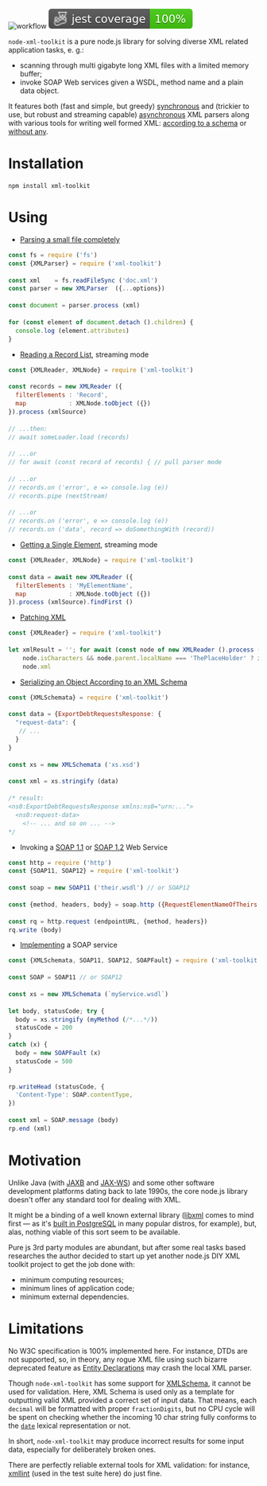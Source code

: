 ![workflow](https://github.com/do-/node-xml-toolkit/actions/workflows/main.yml/badge.svg)
![Jest coverage](./badges/coverage-jest%20coverage.svg)

`node-xml-toolkit` is a pure node.js library for solving diverse XML related application tasks, e. g.:
* scanning through multi gigabyte long XML files with a limited memory buffer;
* invoke SOAP Web services given a WSDL, method name and a plain data object.

It features both (fast and simple, but greedy) [synchronous](https://github.com/do-/node-xml-toolkit/wiki/XMLParser) and (trickier to use, but robust and streaming capable) [asynchronous](https://github.com/do-/node-xml-toolkit/wiki/XMLReader) XML parsers along with various tools for writing well formed XML: [according to a schema](https://github.com/do-/node-xml-toolkit/wiki/XMLMarshaller) or [without any](https://github.com/do-/node-xml-toolkit/wiki/XMLPrinter).

# Installation

```
npm install xml-toolkit
```

# Using

* [Parsing a small file completely](XMLParser)

```js
const fs = require ('fs')
const {XMLParser} = require ('xml-toolkit')

const xml    = fs.readFileSync ('doc.xml')
const parser = new XMLParser  ({...options})

const document = parser.process (xml)

for (const element of document.detach ().children) {
  console.log (element.attributes)
}
```

* [Reading a Record List](https://github.com/do-/node-xml-toolkit/wiki/Use-Case:-Reading-a-Record-List), streaming mode

```js
const {XMLReader, XMLNode} = require ('xml-toolkit')

const records = new XMLReader ({
  filterElements : 'Record', 
  map            : XMLNode.toObject ({})
}).process (xmlSource)

// ...then:
// await someLoader.load (records)

// ...or
// for await (const record of records) { // pull parser mode

// ...or
// records.on ('error', e => console.log (e))
// records.pipe (nextStream)

// ...or
// records.on ('error', e => console.log (e))
// records.on ('data', record => doSomethingWith (record))
```

* [Getting a Single Element](https://github.com/do-/node-xml-toolkit/wiki/Use-Case:-Getting-a-Single-Element), streaming mode

```js
const {XMLReader, XMLNode} = require ('xml-toolkit')

const data = await new XMLReader ({
  filterElements : 'MyElementName', 
  map            : XMLNode.toObject ({})
}).process (xmlSource).findFirst ()
```

* [Patching XML](https://github.com/do-/node-xml-toolkit/wiki/Use-Case:-Patching-XML)

```js
const {XMLReader} = require ('xml-toolkit')

let xmlResult = ''; for await (const node of new XMLReader ().process (xmlSource)) xmlResult += 
    node.isCharacters && node.parent.localName === 'ThePlaceHolder' ? id : 
    node.xml
```

* [Serializing an Object According to an XML Schema](https://github.com/do-/node-xml-toolkit/wiki/Use-Case:-Serializing-an-Object-According-to-an-XML-Schema)

```js
const {XMLSchemata} = require ('xml-toolkit')

const data = {ExportDebtRequestsResponse: {	
  "request-data": {
   // ...
  }
}

const xs = new XMLSchemata ('xs.xsd')

const xml = xs.stringify (data)

/* result:
<ns0:ExportDebtRequestsResponse xmlns:ns0="urn:...">
  <ns0:request-data>
    <!-- ... and so on ... -->
*/
```

* Invoking a [SOAP 1.1](https://github.com/do-/node-xml-toolkit/wiki/SOAP11) or [SOAP 1.2](https://github.com/do-/node-xml-toolkit/wiki/SOAP12) Web Service

```js
const http = require ('http')
const {SOAP11, SOAP12} = require ('xml-toolkit')

const soap = new SOAP11 ('their.wsdl') // or SOAP12

const {method, headers, body} = soap.http ({RequestElementNameOfTheirs: {amount: '0.01'}})

const rq = http.request (endpointURL, {method, headers})
rq.write (body)
```

* [Implementing](https://github.com/do-/node-xml-toolkit/wiki/Use-Case:-Implement-a-SOAP-Web-Service) a SOAP service

```js
const {XMLSchemata, SOAP11, SOAP12, SOAPFault} = require ('xml-toolkit')

const SOAP = SOAP11 // or SOAP12

const xs = new XMLSchemata (`myService.wsdl`)

let body, statusCode; try {  
  body = xs.stringify (myMethod (/*...*/))
  statusCode = 200
}
catch (x) {
  body = new SOAPFault (x)
  statusCode = 500
}

rp.writeHead (statusCode, {
  'Content-Type': SOAP.contentType,
})

const xml = SOAP.message (body)
rp.end (xml)
```

# Motivation

Unlike Java (with [JAXB](https://www.oracle.com/technical-resources/articles/javase/jaxb.html) and [JAX-WS](https://www.oracle.com/technical-resources/articles/javase/jax-ws-2.html)) and some other software development platforms dating back to late 1990s, the core node.js library doesn't offer any standard tool for dealing with XML.

It might be a binding of a well known external library ([libxml](https://gitlab.gnome.org/GNOME/libxml2) comes to mind first — as it's [built in PostgreSQL](https://www.postgresql.org/docs/current/functions-xml.html) in many popular distros, for example), but, alas, nothing viable of this sort seem to be available.

Pure js 3rd party modules are abundant, but after some real tasks based researches the author decided to start up yet another node.js DIY XML toolkit project to get the job done with:
* minimum computing resources;
* minimum lines of application code;
* minimum external dependencies.

# Limitations

No W3C specification is 100% implemented here. For instance, DTDs are not supported, so, in theory, any rogue XML file using such bizarre deprecated feature as [Entity Declarations](https://www.w3.org/TR/xml/#sec-entity-decl) may crash the local XML parser.

Though `node-xml-toolkit` has some support for [XMLSchema](https://github.com/do-/node-xml-toolkit/wiki/XMLSchema), it cannot be used for validation. Here, XML Schema is used only as a template for outputting valid XML provided a correct set of input data. That means, each `decimal` will be formatted with proper `fractionDigits`, but no CPU cycle will be spent on checking whether the incoming 10 char string fully conforms to the [`date`](https://www.w3.org/TR/2012/REC-xmlschema11-2-20120405/datatypes.html#date) lexical representation or not.

In short, `node-xml-toolkit` may produce incorrect results for some input data, especially for deliberately broken ones.

There are perfectly reliable external tools for XML validation: for instance, 
[xmllint](https://linux.die.net/man/1/xmllint) (used in the test suite here) do just fine.
